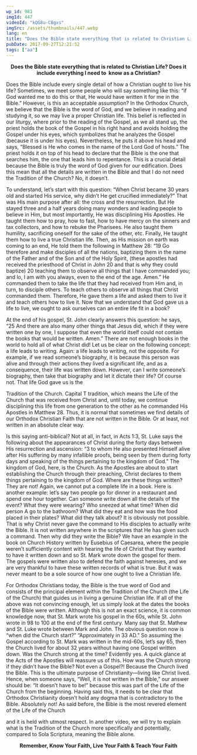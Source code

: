 ```yaml
---
wp_id: 981
imgId: 447
videoId: "kQG8u-CBgxs"
imgSrc: /assets/thumbnails/447.webp
lang: en
title: "Does the Bible state everything that is related to Christian Life? Does it include everything I need to  know as a Christian?"
pubDate: 2017-09-27T12:21:52
tags: ["aa"]
---
```


<p style="text-align: center;"><strong>Does the Bible state everything that is related to Christian Life? Does it include everything I need to  know as a Christian?</strong></p>
<p>Does the Bible include every single detail of how a Christian ought to live his life? Sometimes, we meet some people who will say something like this: “if God wanted me to do this or that, He would have written it for me in the Bible.” However, is this an acceptable assumption? In the Orthodox Church, we believe that the Bible is the word of God, and we believe in reading and studying it, so we may live a proper Christian life. This belief is reflected in our liturgy, where prior to the reading of the Gospel, as we all stand up, the priest holds the book of the Gospel in his right hand and avoids holding the Gospel under his eyes, which symbolizes that he analyzes the Gospel (because it is under his eyes). Nevertheless, he puts it above his head and says, “Blessed is He who comes in the name of the Lord God of hosts.” The priest holds it on top of his head to declare that the Bible is the one that searches him, the one that leads him to repentance. This is a crucial detail because the Bible is truly the word of God given for our edification. Does this mean that all the details are written in the Bible and that I do not need the Tradition of the Church? No, it doesn’t.</p>
<p>To understand, let’s start with this question: “When Christ became 30 years old and started His service, why didn’t He get crucified immediately?” That was His main purpose after all: the cross and the resurrection. But He stayed three and a half years doing many wonders and leading people to believe in Him, but most importantly, He was disciplining His Apostles. He taught them how to pray, how to fast, how to have mercy on the sinners and tax collectors, and how to rebuke the Pharisees. He also taught them humility, sacrificing oneself for the sake of the other, etc. Finally, He taught them how to live a true Christian life. Then, as His mission on earth was coming to an end, He told them the following in Matthew 28: “19 Go therefore and make disciples of all the nations, baptizing them in the name of the Father and of the Son and of the Holy Spirit, (these apostles had received the priesthood of Christ in John 20 and that is why they could baptize) 20 teaching them to observe all things that I have commanded you; and lo, I am with you always, even to the end of the age. Amen.” He commanded them to take the life that they had received from Him and, in turn, to disciple others. To teach others to observe all things that Christ commanded them. Therefore, He gave them a life and asked them to live it and teach others how to live it. Now that we understand that God gave us a life to live, we ought to ask ourselves can an entire life fit in a book?</p>
<p>At the end of his gospel, St. John clearly answers this question: he says, “25 And there are also many other things that Jesus did, which if they were written one by one, I suppose that even the world itself could not contain the books that would be written. Amen.” There are not enough books in the world to hold all of what Christ did! Let us be clear on the following concept: a life leads to writing. Again: a life leads to writing, not the opposite. For example, if we read someone’s biography, it is because this person was alive and through their actions they lived a significant life, and as a consequence, their life was written down. However, can I write someone’s biography, then take that biography and let it dictate their life? Of course not. That life God gave us is the</p>
<p>Tradition of the Church. Capital T tradition, which means the Life of the Church that was received from Christ and, until today, we continue disciplining this life from one generation to the other as he commanded His Apostles in Matthew 28. Thus, it is normal that sometimes we find details of our Orthodox Christian Faith that are not written in the Bible. Or at least, not written in an absolute clear way.</p>
<p>Is this saying anti-biblical? Not at all, in fact, in Acts 1:3, St. Luke says the following about the appearances of Christ during the forty days between His resurrection and ascension: “3 to whom He also presented Himself alive after His suffering by many infallible proofs, being seen by them during forty days and speaking of the things pertaining to the kingdom of God.” The kingdom of God, here, is the Church. As the Apostles are about to start establishing the Church through their preaching, Christ declares to them things pertaining to the kingdom of God. Where are these things written? They are not! Again, we cannot put a complete life in a book. Here is another example: let’s say two people go for dinner in a restaurant and spend one hour together. Can someone write down all the details of the event? What they were wearing? Who sneezed at what time? When did person A go to the bathroom? What did they eat and how was the food placed in their plates? What did they talk about? It is obviously not possible. That is why Christ never gave the command to His disciples to actually write the Bible. It is not written anywhere in the scriptures that He has given such a command. Then why did they write the Bible? We have an example in the book on Church History written by Eusebius of Caesarea, where the people weren’t sufficiently content with hearing the life of Christ that they wanted to have it written down and so St. Mark wrote down the gospel for them. The gospels were written also to defend the faith against heresies, and we are very thankful to have these written records of what is true. But it was never meant to be a sole source of how one ought to live a Christian life.</p>
<p>For Orthodox Christians today, the Bible is the true word of God and consists of the principal element within the Tradition of the Church (the Life of the Church) that guides us in living a genuine Christian life. If all of the above was not convincing enough, let us simply look at the dates the books of the Bible were written. Although this is not an exact science, it is common knowledge now, that St. Mark wrote his gospel in the 60s, while St. John wrote in 98 to 100 at the end of the first century. Many say that St. Mathew and St. Luke wrote between Mark and John. The obvious question now is “when did the Church start?” “Approximately in 33 AD.” So assuming the Gospel according to St. Mark was written in the mid-60s, let’s say 65, then the Church lived for about 32 years without having one Gospel written down. Was the Church strong at the time? Evidently yes. A quick glance at the Acts of the Apostles will reassure us of this. How was the Church strong if they didn’t have the Bible? Not even a Gospel?! Because the Church lived the Bible. This is the ultimate purpose of Christianity—living like Christ lived. Hence, when someone says, “Well, it is not written in the Bible,” our answer should be: “It doesn’t have to be!” because this was part of the Life of the Church from the beginning. Having said this, it needs to be clear that Orthodox Christianity doesn’t hold any dogma that is contradictory to the Bible. Absolutely not! As said before, the Bible is the most revered element of the Life of the Church</p>
<p>and it is held with utmost respect. In another video, we will try to explain what is the Tradition of the Church more specifically and potentially, compared to Sola Scriptura, meaning the Bible alone.</p>
<p style="text-align: center;"><strong>Remember, Know Your Faith, Live Your Faith &amp; Teach Your Faith</strong></p>

